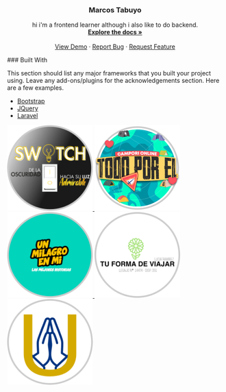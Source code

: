 <!-- PROJECT LOGO -->
<br />
<p align="center">
  <h3 align="center">Marcos Tabuyo</h3>

  <p align="center">
    hi i'm a frontend learner although i also like to do backend.
    <br />
    <a href="https://github.com/othneildrew/Best-README-Template"><strong>Explore the docs »</strong></a>
    <br />
    <br />
    <a href="https://github.com/othneildrew/Best-README-Template">View Demo</a>
    ·
    <a href="https://github.com/othneildrew/Best-README-Template/issues">Report Bug</a>
    ·
    <a href="https://github.com/othneildrew/Best-README-Template/issues">Request Feature</a>
  </p>
</p>
### Built With

This section should list any major frameworks that you built your project using. Leave any add-ons/plugins for the acknowledgements section. Here are a few examples.
* [Bootstrap](https://getbootstrap.com)
* [JQuery](https://jquery.com)
* [Laravel](https://laravel.com)

<p>
  <a href="https://">
    <img src="images/congreso.png" alt="Logo" width="200" height="200">
  </a>
  <a href="https://">
    <img src="images/campori.png" alt="Logo" width="200" height="200">
  </a>
  <a href="https://">
    <img src="images/unmilagro.png" alt="Logo" width="200" height="200">
  </a>
  <a href="https://">
    <img src="images/tuforma.png" alt="Logo" width="200" height="200">
  </a>
  <a href="https://">
    <img src="images/unidos.png" alt="Logo" width="200" height="200">
  </a>
</p>
